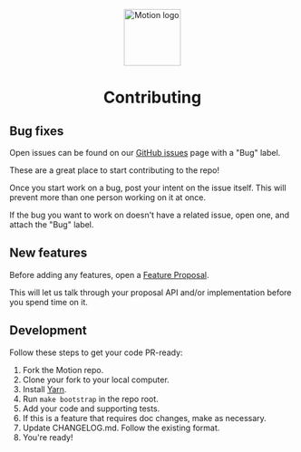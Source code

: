 <p align="center">
  <img width="100" height="100" alt="Motion logo" src="https://user-images.githubusercontent.com/7850794/164965523-3eced4c4-6020-467e-acde-f11b7900ad62.png" />
</p>
<h1 align="center">Contributing</h1>

## Bug fixes

Open issues can be found on our [GitHub issues](https://github.com/framer/motion/issues?q=is%3Aopen+is%3Aissue+label%3Abug) page with a "Bug" label.

These are a great place to start contributing to the repo!

Once you start work on a bug, post your intent on the issue itself. This will prevent more than one person working on it at once.

If the bug you want to work on doesn't have a related issue, open one, and attach the "Bug" label.

## New features

Before adding any features, open a [Feature Proposal](https://github.com/framer/motion/issues/new/choose).

This will let us talk through your proposal API and/or implementation before you spend time on it.

## Development

Follow these steps to get your code PR-ready:

1. Fork the Motion repo.
2. Clone your fork to your local computer.
3. Install [Yarn](https://yarnpkg.com/).
4. Run `make bootstrap` in the repo root.
5. Add your code and supporting tests.
6. If this is a feature that requires doc changes, make as necessary.
7. Update CHANGELOG.md. Follow the existing format.
8. You're ready!
